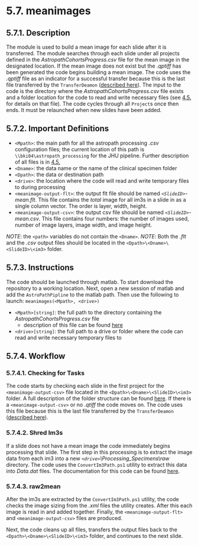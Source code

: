 # 5.7. meanimages

## 5.7.1. Description
The module is used to build a mean image for each slide after it is transferred. The module searches through each slide under all projects defined in the *AstropathCohortsProgress.csv* file for the mean image in the designated location. If the mean image does not exist but the *.qptiff* has been generated the code begins building a mean image. The code uses the *.qptiff* file as an indicator for a successful transfer because this is the last file transferred by the ```TransferDeamon``` ([described here](../transferdaemon#56-transfer-daemon)). The input to the code is the directory where the *AstropathCohortsProgress.csv* file exists and a folder location for the code to read and write necessary files (see [4.5.](../../scans/docs/AstroPathProcessingDirectoryandInitializingProjects.md#45-astropath_processing-directory-and-initializing-projects) for details on that file). The code cycles through all ```Project```s once then ends. It must be relaunched when new slides have been added. 

## 5.7.2. Important Definitions
   - ```<Mpath>```: the main path for all the astropath processing *.csv* configuration files; the current location of this path is ```\\bki04\astropath_processing``` for the JHU pipeline. Further description of all files is in [4.5.](../../scans/docs/AstroPathProcessingDirectoryandInitializingProjects.md#45-astropath_processing-directory-and-initializing-projects)
   - ```<Dname>```: the data name or the name of the clinical specimen folder
   - ```<Dpath>```: the data or destination path
   - ```<drive>```: the location where the code will read and write temporary files to during processing
   - ```<meanimage-output-flt>```: the output flt file should be named *```<SlideID>```-mean.flt*. This file contains the *total* image for all im3s in a slide in as a single column vector. The order is layer, width, height. 
   - ```<meanimage-output-csv>```: the output csv file should be named *```<SlideID>```-mean.csv*. This file contains four numbers: the number of images used, number of image layers, image width, and image height.
   
   *NOTE*: the ```<path>``` variables do not contain the ```<Dname>```. 
   *NOTE*: Both the *.flt* and the *.csv* output files should be located in the ```<Dpath>\<Dname>\<SlideID>\<im3>``` folder.
   

## 5.7.3. Instructions
The code should be launched through matlab. To start download the repository to a working location. Next, open a new session of matlab and add the ```AstroPathPipline``` to the matlab path. Then use the following to launch:
   ``` meanimages(<Mpath>, <drive>) ``` 
   - ```<Mpath>[string]```: the full path to the directory containing the *AstropathCohortsProgress.csv* file
      - description of this file can be found [here](../../scans/docs/AstroPathProcessingDirectoryandInitializingProjects.md#45-astropath_processing-directory-and-initializing-projects)
   - ```<drive>[string]```: the full path to a drive or folder where the code can read and write necessary temporary files to
   
## 5.7.4. Workflow
### 5.7.4.1. Checking for Tasks
The code starts by checking each slide in the first project for the ```<meanimage-output-csv>``` file located in the ```<Dpath>\<Dname>\<SlideID>\<im3>``` folder. A full description of the folder structure can be found [here](../../scans/docs/DirectoryOrganization.md#46-directory-organization). If there is a ```<meanimage-output-csv>``` or no *.qtiff* the code moves on. The code uses this file because this is the last file transferred by the ```TransferDeamon``` ([described here](../transferdaemon#56-transfer-daemon)). 

### 5.7.4.2. Shred Im3s
If a slide does not have a mean image the code immediately begins processing that slide. The first step in this processing is to extract the image data from each im3 into a new *```<drive>```\Processing_Specimens\raw* directory. The code uses the ```ConvertIm3Path.ps1``` utility to extract this data into *Data.dat* files. The documentation for this code can be found [here](../flatw/docs/AdditionalTools.md#5853-convertim3path--convertim3cohort).

### 5.7.4.3. raw2mean
After the im3s are extracted by the ```ConvertIm3Path.ps1``` utility, the code checks the image sizing from the *.xml* files the utility creates. After this each image is read in and added together. Finally, the ```<meanimage-output-flt>``` and ```<meanimage-output-csv>``` files are produced. 

Next, the code cleans up all files, transfers the output files back to the ```<Dpath>\<Dname>\<SlideID>\<im3>``` folder, and continues to the next slide.
